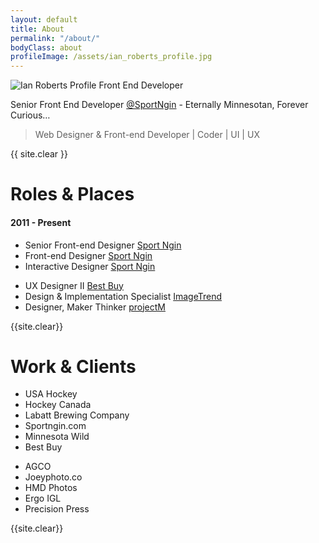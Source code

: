 ```yaml
---
layout: default
title: About
permalink: "/about/"
bodyClass: about
profileImage: /assets/ian_roberts_profile.jpg
---
```


<div class="profile">
  <img src="{{ page.profileImage }}" alt="Ian Roberts Profile Front End Developer">
</div>

<div class="profileDescription">
  <p>Senior Front End Developer <a href="http://sportngin.com">@SportNgin</a> - Eternally Minnesotan, Forever Curious…</p>
  <blockquote>Web Designer & Front-end Developer | Coder | UI | UX</blockquote>
</div>

{{ site.clear }}

# Roles & Places

#### 2011 - Present

<div class="col col-1">
  <ul>
    <li>
      Senior Front-end Designer <a href="http://sportngin.com">Sport Ngin</a>
    </li>
    <li>
      Front-end Designer <a href="http://sportngin.com">Sport Ngin</a>
    </li>
    <li>
      Interactive Designer <a href="http://sportngin.com">Sport Ngin</a>
    </li>
  </ul>
</div>
<div class="col col-2">
  <ul>
    <li>
      UX Designer II <a href="http://bestbuy.com">Best Buy</a>
    </li>
    <li>
      Design & Implementation Specialist <a href="http://imagetrend.com">ImageTrend</a>
    </li>
    <li>
      Designer, Maker Thinker <a href="http://projectmlab.com">projectM</a>
    </li>
  </ul>
</div>

{{site.clear}}

# Work & Clients
<div class="col col-1">
  <ul>
    <li>USA Hockey</li>
    <li>Hockey Canada</li>
    <li>Labatt Brewing Company</li>
    <li>Sportngin.com</li>
    <li>Minnesota Wild</li>
    <li>Best Buy</li>
  </ul>
</div>
<div class="col col-2">
  <ul>
    <li>AGCO</li>
    <li>Joeyphoto.co</li>
    <li>HMD Photos</li>
    <li>Ergo IGL</li>
    <li>Precision Press</li>
  </ul>
</div>

{{site.clear}}
